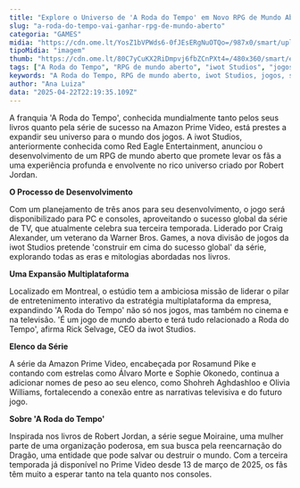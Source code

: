 ```yaml
---
title: "Explore o Universo de 'A Roda do Tempo' em Novo RPG de Mundo Aberto"
slug: "a-roda-do-tempo-vai-ganhar-rpg-de-mundo-aberto"
categoria: "GAMES"
midia: "https://cdn.ome.lt/YosZ1bVPWds6-0fJEsERgNuOTQo=/987x0/smart/uploads/conteudo/fotos/Design_sem_nome_-_2025-04-22T183855.472.png"
tipoMidia: "imagem"
thumb: "https://cdn.ome.lt/80C7yCuKX2RiDmpvj6fbZCnPXt4=/480x360/smart/extras/conteudos/Design_sem_nome_-_2025-04-22T183855.472.png"
tags: ["A Roda do Tempo", "RPG de mundo aberto", "iwot Studios", "jogos", "série de TV", "Amazon Prime Video", "Robert Jordan", "cultura pop"]
keywords: "A Roda do Tempo, RPG de mundo aberto, iwot Studios, jogos, série de TV, Amazon Prime Video, Robert Jordan, cultura pop"
author: "Ana Luiza"
data: "2025-04-22T22:19:35.109Z"
---
```


A franquia 'A Roda do Tempo', conhecida mundialmente tanto pelos seus livros quanto pela série de sucesso na Amazon Prime Video, está prestes a expandir seu universo para o mundo dos jogos. A iwot Studios, anteriormente conhecida como Red Eagle Entertainment, anunciou o desenvolvimento de um RPG de mundo aberto que promete levar os fãs a uma experiência profunda e envolvente no rico universo criado por Robert Jordan.

**O Processo de Desenvolvimento**

Com um planejamento de três anos para seu desenvolvimento, o jogo será disponibilizado para PC e consoles, aproveitando o sucesso global da série de TV, que atualmente celebra sua terceira temporada. Liderado por Craig Alexander, um veterano da Warner Bros. Games, a nova divisão de jogos da iwot Studios pretende 'construir em cima do sucesso global' da série, explorando todas as eras e mitologias abordadas nos livros.

**Uma Expansão Multiplataforma**

Localizado em Montreal, o estúdio tem a ambiciosa missão de liderar o pilar de entretenimento interativo da estratégia multiplataforma da empresa, expandindo 'A Roda do Tempo' não só nos jogos, mas também no cinema e na televisão. 'É um jogo de mundo aberto e terá tudo relacionado a Roda do Tempo', afirma Rick Selvage, CEO da iwot Studios.

**Elenco da Série**

A série da Amazon Prime Video, encabeçada por Rosamund Pike e contando com estrelas como Álvaro Morte e Sophie Okonedo, continua a adicionar nomes de peso ao seu elenco, como Shohreh Aghdashloo e Olivia Williams, fortalecendo a conexão entre as narrativas televisiva e do futuro jogo.

**Sobre 'A Roda do Tempo'**

Inspirada nos livros de Robert Jordan, a série segue Moiraine, uma mulher parte de uma organização poderosa, em sua busca pela reencarnação do Dragão, uma entidade que pode salvar ou destruir o mundo. Com a terceira temporada já disponível no Prime Video desde 13 de março de 2025, os fãs têm muito a esperar tanto na tela quanto nos consoles.